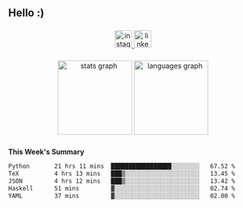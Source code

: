 <h2 align="left">Hello :)</h2>

###

<div align="center">
  <a href="https://www.instagram.com/sebi.klaus/" target="_blank">
    <img src="https://img.shields.io/static/v1?message=Instagram&logo=instagram&label=&color=E4405F&logoColor=white&labelColor=&style=for-the-badge" height="35" alt="instagram logo"  />
  </a>
  <a href="https://www.linkedin.com/in/sebastian-klaus-3aa64720b/" target="_blank">
    <img src="https://img.shields.io/static/v1?message=LinkedIn&logo=linkedin&label=&color=0077B5&logoColor=white&labelColor=&style=for-the-badge" height="35" alt="linkedin logo"  />
  </a>
</div>

###

<div align="center">
  <img src="https://github-readme-stats.vercel.app/api?username=IYourSunshineI&hide_title=false&hide_rank=false&show_icons=true&include_all_commits=true&count_private=true&disable_animations=false&theme=dracula&locale=en&hide_border=false&order=1" height="150" alt="stats graph"  />
  <img src="https://github-readme-stats.vercel.app/api/top-langs?username=IYourSunshineI&locale=en&hide_title=false&layout=compact&card_width=320&langs_count=5&theme=dracula&hide_border=false&order=2" height="150" alt="languages graph"  />
</div>

###

**This Week's Summary**
<!--START_SECTION:waka-->

```txt
Python       21 hrs 11 mins  █████████████████░░░░░░░░   67.52 %
TeX          4 hrs 13 mins   ███▒░░░░░░░░░░░░░░░░░░░░░   13.45 %
JSON         4 hrs 12 mins   ███▒░░░░░░░░░░░░░░░░░░░░░   13.42 %
Haskell      51 mins         ▓░░░░░░░░░░░░░░░░░░░░░░░░   02.74 %
YAML         37 mins         ▓░░░░░░░░░░░░░░░░░░░░░░░░   02.00 %
```

<!--END_SECTION:waka-->

